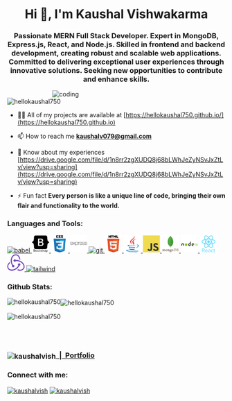 <h1 align="center">Hi 👋, I'm Kaushal Vishwakarma</h1>
<h3 align="center">Passionate MERN Full Stack Developer. Expert in MongoDB, Express.js, React, and Node.js. Skilled in frontend and backend development, creating robust and scalable web applications. Committed to delivering exceptional user experiences through innovative solutions. Seeking new opportunities to contribute and enhance skills.</h3>

<img align="right" alt="coding" width="400" src="https://i.pinimg.com/originals/e8/f4/53/e8f453469a3ec97ecd354df465d73913.gif">

<p align="left"> <img src="https://komarev.com/ghpvc/?username=hellokaushal750&label=Profile%20views&color=0e75b6&style=flat" alt="hellokaushal750" /> </p>

- 👨‍💻 All of my projects are available at [https://hellokaushal750.github.io/](https://hellokaushal750.github.io)

- 📫 How to reach me **kaushalv079@gmail.com**

- 📄 Know about my experiences [https://drive.google.com/file/d/1n8rr2zgXUDQ8j68bLWhJeZyNSvJxZtLv/view?usp=sharing](https://drive.google.com/file/d/1n8rr2zgXUDQ8j68bLWhJeZyNSvJxZtLv/view?usp=sharing)

- ⚡ Fun fact **Every person is like a unique line of code, bringing their own flair and functionality to the world.**

<h3 align="left">Languages and Tools:</h3>
<p align="left"> <a href="https://babeljs.io/" target="_blank" rel="noreferrer"> <img bgcolor="white" src="https://www.vectorlogo.zone/logos/babeljs/babeljs-icon.svg" alt="babel" width="40" height="40"/> </a> <a href="https://getbootstrap.com" target="_blank" rel="noreferrer"> <img src="https://raw.githubusercontent.com/devicons/devicon/master/icons/bootstrap/bootstrap-plain-wordmark.svg" alt="bootstrap" width="40" height="40"/> </a> <a href="https://www.w3schools.com/css/" target="_blank" rel="noreferrer"> <img src="https://raw.githubusercontent.com/devicons/devicon/master/icons/css3/css3-original-wordmark.svg" alt="css3" width="40" height="40"/> </a> <a href="https://expressjs.com" target="_blank" rel="noreferrer"> <img src="https://raw.githubusercontent.com/devicons/devicon/master/icons/express/express-original-wordmark.svg" alt="express" width="40" height="40"/> </a> <a href="https://git-scm.com/" target="_blank" rel="noreferrer"> <img src="https://www.vectorlogo.zone/logos/git-scm/git-scm-icon.svg" alt="git" width="40" height="40"/> </a> <a href="https://www.w3.org/html/" target="_blank" rel="noreferrer"> <img src="https://raw.githubusercontent.com/devicons/devicon/master/icons/html5/html5-original-wordmark.svg" alt="html5" width="40" height="40"/> </a> <a href="https://www.java.com" target="_blank" rel="noreferrer"> <img src="https://raw.githubusercontent.com/devicons/devicon/master/icons/java/java-original.svg" alt="java" width="40" height="40"/> </a> <a href="https://developer.mozilla.org/en-US/docs/Web/JavaScript" target="_blank" rel="noreferrer"> <img src="https://raw.githubusercontent.com/devicons/devicon/master/icons/javascript/javascript-original.svg" alt="javascript" width="40" height="40"/> </a> <a href="https://www.mongodb.com/" target="_blank" rel="noreferrer"> <img src="https://raw.githubusercontent.com/devicons/devicon/master/icons/mongodb/mongodb-original-wordmark.svg" alt="mongodb" width="40" height="40"/> </a> <a href="https://nodejs.org" target="_blank" rel="noreferrer"> <img src="https://raw.githubusercontent.com/devicons/devicon/master/icons/nodejs/nodejs-original-wordmark.svg" alt="nodejs" width="40" height="40"/> </a> <a href="https://reactjs.org/" target="_blank" rel="noreferrer"> <img src="https://raw.githubusercontent.com/devicons/devicon/master/icons/react/react-original-wordmark.svg" alt="react" width="40" height="40"/> </a> <a href="https://redux.js.org" target="_blank" rel="noreferrer"> <img src="https://raw.githubusercontent.com/devicons/devicon/master/icons/redux/redux-original.svg" alt="redux" width="40" height="40"/> </a> <a href="https://tailwindcss.com/" target="_blank" rel="noreferrer"> <img src="https://www.vectorlogo.zone/logos/tailwindcss/tailwindcss-icon.svg" alt="tailwind" width="40" height="40"/> </a> </p>

<h3 align="left" margin-bottom="20">Github Stats:</h3>
<p align="left">

<p><img align="left" src="https://github-readme-stats.vercel.app/api/top-langs?username=hellokaushal750&show_icons=true&theme=tokyonight" alt="hellokaushal750" /></p>

<p><img align="center" src="https://github-readme-stats.vercel.app/api?username=hellokaushal750&show_icons=true&theme=tokyonight" alt="hellokaushal750" /></p>

<p><img align="center" src="https://github-readme-streak-stats.herokuapp.com/?user=hellokaushal750&show_icons=true&theme=tokyonight" alt="hellokaushal750" /></p>
<br />
<br />
<h3><img align="center" src="https://icons.iconarchive.com/icons/treetog/junior/256/earth-icon.png" alt="kaushalvish" height="30" width="30" /><a href="https://hellokaushal750.github.io" alt="portfolio" target="_blank">&nbsp;&nbsp;|&nbsp;&nbsp;Portfolio</a></h3>

<h3 align="left">Connect with me:</h3>
<p align="left">
<a href="https://linkedin.com/in/kaushalvish" target="blank"><img align="center" src="https://raw.githubusercontent.com/rahuldkjain/github-profile-readme-generator/master/src/images/icons/Social/linked-in-alt.svg" alt="kaushalvish" height="30" width="40" /></a>
<a href="https://www.leetcode.com/kaushalvish" target="blank"><img align="center" src="https://raw.githubusercontent.com/rahuldkjain/github-profile-readme-generator/master/src/images/icons/Social/leet-code.svg" alt="kaushalvish" height="30" width="40" /></a>
</p>
